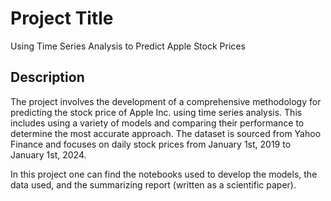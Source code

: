 # Project Title

Using Time Series Analysis to Predict Apple Stock Prices

## Description

The project involves the development of a comprehensive methodology for predicting the stock price of Apple Inc. using time series analysis. This includes using a variety of models and comparing their performance to determine the most accurate approach. The dataset is sourced from Yahoo Finance and focuses on daily stock prices from January 1st, 2019 to January 1st, 2024. 

In this project one can find the notebooks used to develop the models, the data used, and the summarizing report (written as a scientific paper).